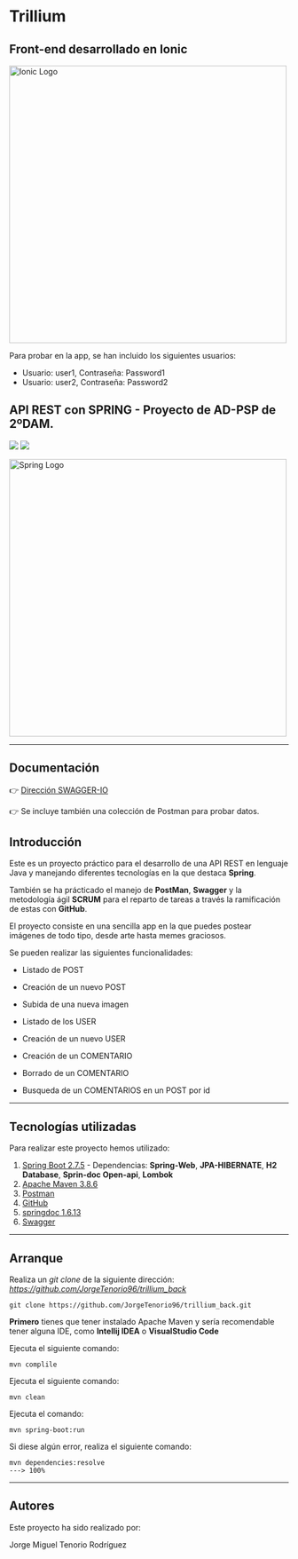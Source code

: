# Trillium

## Front-end desarrollado en Ionic

<img src="https://upload.wikimedia.org/wikipedia/commons/thumb/d/d1/Ionic_Logo.svg/512px-Ionic_Logo.svg.png?20180201214056" width="500" alt="Ionic Logo"/>

Para probar en la app, se han incluido los siguientes usuarios:

* Usuario: user1, Contraseña: Password1
* Usuario: user2, Contraseña: Password2


## API REST con SPRING - Proyecto de AD-PSP de 2ºDAM.

<img src="https://img.shields.io/badge/Spring--Framework-5.7-green"/>  <img src="https://img.shields.io/badge/Java-17.0-brightgreen"/>

 <img src="https://niixer.com/wp-content/uploads/2020/11/spring-boot.png" width="500" alt="Spring Logo"/>

___


## **Documentación**

:point_right: [Dirección SWAGGER-IO](http://localhost:8080/swagger-ui/index.html#/)

:point_right: Se incluye también una colección de Postman para probar datos.


## **Introducción** 

Este es un proyecto práctico para el desarrollo de una API REST en lenguaje Java y manejando diferentes tecnologías en la que destaca **Spring**.

También se ha prácticado el manejo de **PostMan**, **Swagger** y la metodología ágil **SCRUM** para el reparto de tareas a través la ramificación de estas con **GitHub**.

El proyecto consiste en una sencilla app en la que puedes postear imágenes de todo tipo, desde arte hasta memes graciosos.



Se pueden realizar las siguientes funcionalidades:
* Listado de POST
* Creación de un nuevo POST
* Subida de una nueva imagen


* Listado de los USER
* Creación de un nuevo USER

* Creación de un COMENTARIO
* Borrado de un COMENTARIO
* Busqueda de un COMENTARIOS en un POST por id





---

## **Tecnologías utilizadas**

Para realizar este proyecto hemos utilizado:

1. [Spring Boot 2.7.5](https://spring.io/) - Dependencias: **Spring-Web**, **JPA-HIBERNATE**, **H2 Database**, **Sprin-doc Open-api**, **Lombok**
2. [Apache Maven 3.8.6](https://maven.apache.org/)
3. [Postman](https://www.postman.com/)
4. [GitHub](https://github.com/)
5. [springdoc 1.6.13](https://springdoc.org/)
6. [Swagger](https://swagger.io/)


---
## **Arranque**

Realiza un *git clone* de la siguiente dirección:
*https://github.com/JorgeTenorio96/trillium_back*

```console
git clone https://github.com/JorgeTenorio96/trillium_back.git
```



**Primero** tienes que tener instalado Apache Maven y sería recomendable tener alguna IDE, como **Intellij IDEA** o **VisualStudio Code**

Ejecuta el siguiente comando:

    mvn complile


Ejecuta el siguiente comando:

    mvn clean


Ejecuta el comando:

    mvn spring-boot:run


Si diese algún error, realiza el siguiente comando:

    mvn dependencies:resolve
    ---> 100% 

    

___
## **Autores**

Este proyecto ha sido realizado por:

Jorge Miguel Tenorio Rodríguez
